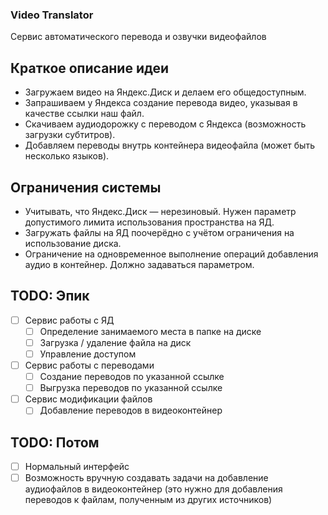 ### Video Translator  
Сервис автоматического перевода и озвучки видеофайлов

## Краткое описание идеи
- Загружаем видео на Яндекс.Диск и делаем его общедоступным.  
- Запрашиваем у Яндекса создание перевода видео, указывая в качестве ссылки наш файл.  
- Скачиваем аудиодорожку с переводом с Яндекса (возможность загрузки субтитров).  
- Добавляем переводы внутрь контейнера видеофайла (может быть несколько языков).

## Ограничения системы
- Учитывать, что Яндекс.Диск — нерезиновый. Нужен параметр допустимого лимита использования пространства на ЯД.  
- Загружать файлы на ЯД поочерёдно с учётом ограничения на использование диска.  
- Ограничение на одновременное выполнение операций добавления аудио в контейнер. Должно задаваться параметром.

## TODO: Эпик
- [ ] Сервис работы с ЯД  
  - [ ] Определение занимаемого места в папке на диске  
  - [ ] Загрузка / удаление файла на диск  
  - [ ] Управление доступом  
- [ ] Сервис работы с переводами  
  - [ ] Создание переводов по указанной ссылке  
  - [ ] Выгрузка переводов по указанной ссылке  
- [ ] Сервис модификации файлов  
  - [ ] Добавление переводов в видеоконтейнер  

## TODO: Потом
- [ ] Нормальный интерфейс  
- [ ] Возможность вручную создавать задачи на добавление аудиофайлов в видеоконтейнер (это нужно для добавления переводов к файлам, полученным из других источников)